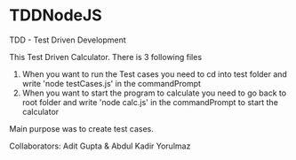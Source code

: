 # TDDNodeJS
TDD - Test Driven Development

This Test Driven Calculator. 
There is 3 following files

1. When you want to run the Test cases you need to cd into test folder and write 'node testCases.js' in the commandPrompt
2. When you want to start the program to calculate you need to go back to root folder and write 'node calc.js' in the commandPrompt to start the calculator 

Main purpose was to create test cases.

Collaborators: Adit Gupta & Abdul Kadir Yorulmaz 
